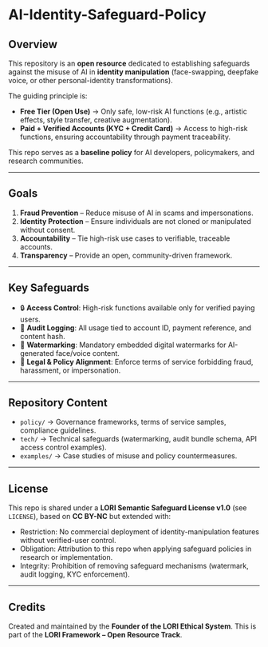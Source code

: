 # AI-Identity-Safeguard-Policy

## Overview
This repository is an **open resource** dedicated to establishing safeguards against the misuse of AI in **identity manipulation** (face-swapping, deepfake voice, or other personal-identity transformations).

The guiding principle is:
- **Free Tier (Open Use)** → Only safe, low-risk AI functions (e.g., artistic effects, style transfer, creative augmentation).
- **Paid + Verified Accounts (KYC + Credit Card)** → Access to high-risk functions, ensuring accountability through payment traceability.

This repo serves as a **baseline policy** for AI developers, policymakers, and research communities.

---

## Goals
1. **Fraud Prevention** – Reduce misuse of AI in scams and impersonations.
2. **Identity Protection** – Ensure individuals are not cloned or manipulated without consent.
3. **Accountability** – Tie high-risk use cases to verifiable, traceable accounts.
4. **Transparency** – Provide an open, community-driven framework.

---

## Key Safeguards
- 🔒 **Access Control**: High-risk functions available only for verified paying users.
- 🧾 **Audit Logging**: All usage tied to account ID, payment reference, and content hash.
- 🌊 **Watermarking**: Mandatory embedded digital watermarks for AI-generated face/voice content.
- 📜 **Legal & Policy Alignment**: Enforce terms of service forbidding fraud, harassment, or impersonation.

---

## Repository Content
- `policy/` → Governance frameworks, terms of service samples, compliance guidelines.
- `tech/` → Technical safeguards (watermarking, audit bundle schema, API access control examples).
- `examples/` → Case studies of misuse and policy countermeasures.

---

## License
This repo is shared under a **LORI Semantic Safeguard License v1.0** (see `LICENSE`), based on **CC BY-NC** but extended with:
- Restriction: No commercial deployment of identity-manipulation features without verified-user control.
- Obligation: Attribution to this repo when applying safeguard policies in research or implementation.
- Integrity: Prohibition of removing safeguard mechanisms (watermark, audit logging, KYC enforcement).

---

## Credits
Created and maintained by the **Founder of the LORI Ethical System**.
This is part of the **LORI Framework – Open Resource Track**.
